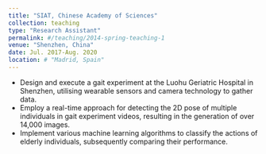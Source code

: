 ```yaml
---
title: "SIAT, Chinese Academy of Sciences"
collection: teaching
type: "Research Assistant"
permalink: #/teaching/2014-spring-teaching-1
venue: "Shenzhen, China"
date: Jul. 2017-Aug. 2020
location: # "Madrid, Spain"
---
```


- Design and execute a gait experiment at the Luohu Geriatric Hospital in Shenzhen, utilising wearable sensors and camera technology to gather data.
- Employ a real-time approach for detecting the 2D pose of multiple individuals in gait experiment videos, resulting in the generation of over 14,000 images.
- Implement various machine learning algorithms to classify the actions of elderly individuals, subsequently comparing their performance.